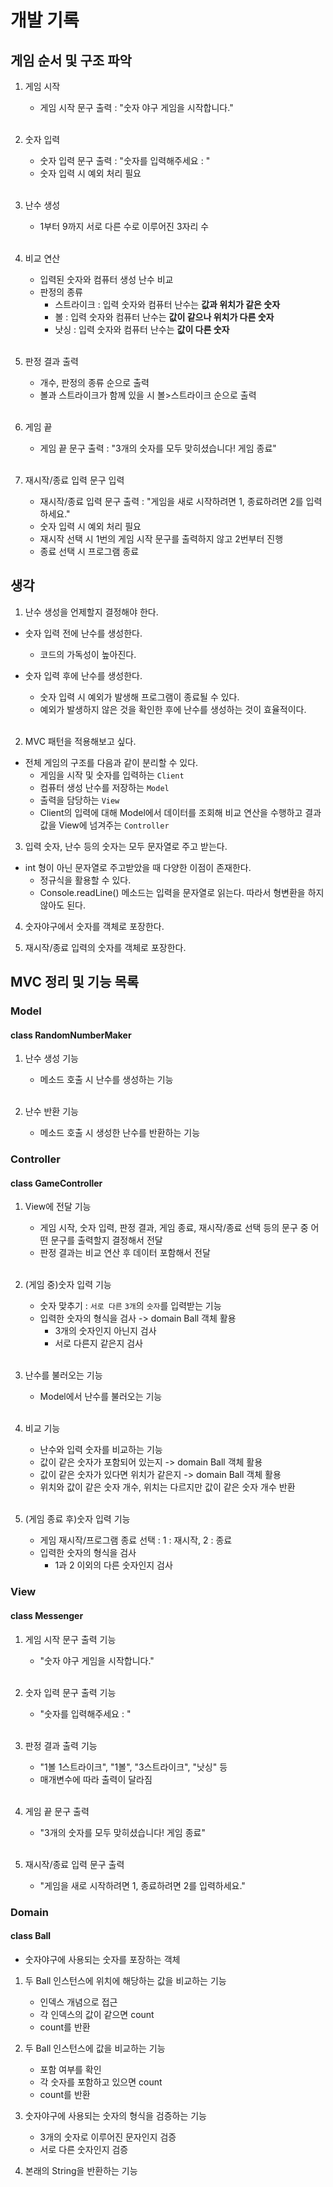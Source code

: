 # 개발 기록

## 게임 순서 및 구조 파악

1. 게임 시작
   - 게임 시작 문구 출력 : "숫자 야구 게임을 시작합니다." <br></br>

2. 숫자 입력
   - 숫자 입력 문구 출력 : "숫자를 입력해주세요 : "
   - 숫자 입력 시 예외 처리 필요<br></br>

3. 난수 생성
    - 1부터 9까지 서로 다른 수로 이루어진 3자리 수<br></br>

4. 비교 연산
   - 입력된 숫자와 컴퓨터 생성 난수 비교
   - 판정의 종류
     - 스트라이크 : 입력 숫자와 컴퓨터 난수는 **값과 위치가 같은 숫자**
     - 볼 : 입력 숫자와 컴퓨터 난수는 **값이 같으나 위치가 다른 숫자**
     - 낫싱 : 입력 숫자와 컴퓨터 난수는 **값이 다른 숫자**<br></br>

5. 판정 결과 출력
    - 개수, 판정의 종류 순으로 출력
    - 볼과 스트라이크가 함께 있을 시 볼>스트라이크 순으로 출력<br></br>

6. 게임 끝
   - 게임 끝 문구 출력 : "3개의 숫자를 모두 맞히셨습니다! 게임 종료"<br></br>

7. 재시작/종료 입력 문구 입력
   - 재시작/종료 입력 문구 출력 : "게임을 새로 시작하려면 1, 종료하려면 2를 입력하세요."
   - 숫자 입력 시 예외 처리 필요
   - 재시작 선택 시 1번의 게임 시작 문구를 출력하지 않고 2번부터 진행
   - 종료 선택 시 프로그램 종료

## 생각

1. 난수 생성을 언제할지 결정해야 한다.
- 숫자 입력 전에 난수를 생성한다.
  - 코드의 가독성이 높아진다.

- 숫자 입력 후에 난수를 생성한다.
  - 숫자 입력 시 예외가 발생해 프로그램이 종료될 수 있다.
  - 예외가 발생하지 않은 것을 확인한 후에 난수를 생성하는 것이 효율적이다.<br></br>

2. MVC 패턴을 적용해보고 싶다.
- 전체 게임의 구조를 다음과 같이 분리할 수 있다.
  - 게임을 시작 및 숫자를 입력하는 `Client`
  - 컴퓨터 생성 난수를 저장하는 `Model`
  - 출력을 담당하는 `View`
  - Client의 입력에 대해 Model에서 데이터를 조회해 비교 연산을 수행하고 결과값을 View에 넘겨주는 `Controller`

3. 입력 숫자, 난수 등의 숫자는 모두 문자열로 주고 받는다.
- int 형이 아닌 문자열로 주고받았을 때 다양한 이점이 존재한다.
  - 정규식을 활용할 수 있다.
  - Console.readLine() 메소드는 입력을 문자열로 읽는다. 따라서 형변환을 하지 않아도 된다.

4. 숫자야구에서 숫자를 객체로 포장한다.

5. 재시작/종료 입력의 숫자를 객체로 포장한다.

## MVC 정리 및 기능 목록

### Model
#### class RandomNumberMaker
1. 난수 생성 기능
    - 메소드 호출 시 난수를 생성하는 기능<br></br>
   
2. 난수 반환 기능
    - 메소드 호출 시 생성한 난수를 반환하는 기능

### Controller
#### class GameController
1. View에 전달 기능
    - 게임 시작, 숫자 입력, 판정 결과, 게임 종료, 재시작/종료 선택 등의 문구 중 어떤 문구를 출력할지 결정해서 전달
    - 판정 결과는 비교 연산 후 데이터 포함해서 전달<br></br>
   
2. (게임 중)숫자 입력 기능
   - 숫자 맞추기 : `서로 다른` `3개`의 `숫자`를 입력받는 기능
   - 입력한 숫자의 형식을 검사 -> domain Ball 객체 활용
     - 3개의 숫자인지 아닌지 검사
     - 서로 다른지 같은지 검사<br></br>
    
3. 난수를 불러오는 기능
   - Model에서 난수를 불러오는 기능<br></br>
    
4. 비교 기능
    - 난수와 입력 숫자를 비교하는 기능
    - 값이 같은 숫자가 포함되어 있는지 -> domain Ball 객체 활용
    - 값이 같은 숫자가 있다면 위치가 같은지 -> domain Ball 객체 활용
    - 위치와 값이 같은 숫자 개수, 위치는 다르지만 값이 같은 숫자 개수 반환<br></br>
    
5. (게임 종료 후)숫자 입력 기능
   - 게임 재시작/프로그램 종료 선택 : 1 : 재시작, 2 : 종료
   - 입력한 숫자의 형식을 검사
     - 1과 2 이외의 다른 숫자인지 검사
    
### View
#### class Messenger
1. 게임 시작 문구 출력 기능
   - "숫자 야구 게임을 시작합니다."<br></br>
    
2. 숫자 입력 문구 출력 기능
   - "숫자를 입력해주세요 : "<br></br>
    
3. 판정 결과 출력 기능
   - "1볼 1스트라이크", "1볼", "3스트라이크", "낫싱" 등
   - 매개변수에 따라 출력이 달라짐<br></br>
    
4. 게임 끝 문구 출력
   - "3개의 숫자를 모두 맞히셨습니다! 게임 종료"<br></br>
    
5. 재시작/종료 입력 문구 출력
   - "게임을 새로 시작하려면 1, 종료하려면 2를 입력하세요."

### Domain
#### class Ball
- 숫자야구에 사용되는 숫자를 포장하는 객체

1. 두 Ball 인스턴스에 위치에 해당하는 값을 비교하는 기능
    - 인덱스 개념으로 접근
    - 각 인덱스의 값이 같으면 count
    - count를 반환
   
2. 두 Ball 인스턴스에 값을 비교하는 기능
   - 포함 여부를 확인
   - 각 숫자를 포함하고 있으면 count
   - count를 반환

3. 숫자야구에 사용되는 숫자의 형식을 검증하는 기능
    - 3개의 숫자로 이루어진 문자인지 검증
    - 서로 다른 숫자인지 검증

4. 본래의 String을 반환하는 기능